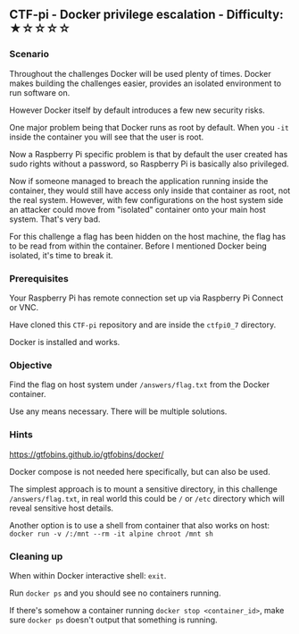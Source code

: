 ## CTF-pi - Docker privilege escalation - Difficulty: ★☆☆☆☆


### Scenario

Throughout the challenges Docker will be used plenty of times. Docker makes building the challenges easier, provides an isolated environment to run software on. 

However Docker itself by default introduces a few new security risks.

One major problem being that Docker runs as root by default. When you `-it` inside the container you will see that the user is root. 

Now a Raspberry Pi specific problem is that by default the user created has sudo rights without a password, so Raspberry Pi is basically also privileged.

Now if someone managed to breach the application running inside the container, they would still have access only inside that container as root, not the real system. However, with few configurations on the host system side an attacker could move from "isolated" container onto your main host system. That's very bad.

For this challenge a flag has been hidden on the host machine, the flag has to be read from within the container. Before I mentioned Docker being isolated, it's time to break it.

### Prerequisites

Your Raspberry Pi has remote connection set up via Raspberry Pi Connect or VNC.

Have cloned this `CTF-pi` repository and are inside the `ctfpi0_7` directory.

Docker is installed and works.

### Objective

Find the flag on host system under `/answers/flag.txt` from the Docker container.

Use any means necessary. There will be multiple solutions.

### **Hints**

https://gtfobins.github.io/gtfobins/docker/

Docker compose is not needed here specifically, but can also be used.

The simplest approach is to mount a sensitive directory, in this challenge `/answers/flag.txt`, in real world this could be `/` or `/etc` directory which will reveal sensitive host details.

Another option is to use a shell from container that also works on host:
`docker run -v /:/mnt --rm -it alpine chroot /mnt sh`


### Cleaning up

When within Docker interactive shell: `exit`.

Run `docker ps` and you should see no containers running.

If there's somehow a container running `docker stop <container_id>`, make sure `docker ps` doesn't output that something is running.